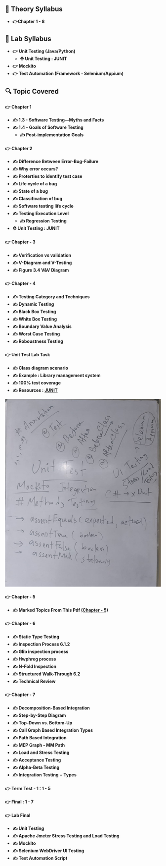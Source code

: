 ## 🍂 Theory Syllabus

- **👉Chapter 1 - 8**

## 🎅 Lab Syllabus

- **👉 Unit Testing (Java/Python)**
  - **⛑️ Unit Testing : JUNIT**
- **👉 Mockito**
- **👉 Test Automation (Framework - Selenium/Appium)**

## 🔍 Topic Covered

#### 👉 Chapter 1

- **✍️ 1.3 - Software Testing—Myths and Facts**
- **✍️ 1.4 - Goals of Software Testing**
  - **✍️ Post-implementation Goals**

#### 👉 Chapter 2

- **✍️ Difference Between Error-Bug-Failure**
- **✍️ Why error occurs?**
- **✍️ Proterties to identify test case**
- **✍️ Life cycle of a bug**
- **✍️ State of a bug**
- **✍️ Classification of bug**
- **✍️ Software testing life cycle**
- **✍️ Testing Execution Level**
  - **✍️ Regression Testing**
- **⛑️ Unit Testing : JUNIT**

#### 👉 Chapter - 3

- **✍️ Verification vs validation**
- **✍️ V-Diagram and V-Testing**
- **✍️ Figure 3.4 V&V Diagram**

#### 👉 Chapter - 4

- **✍️ Testing Category and Techniques**
- **✍️ Dynamic Testing**
- **✍️ Black Box Testing**
- **✍️ White Box Testing**
- **✍️ Boundary Value Analysis**
- **✍️ Worst Case Testing**
- **✍️ Roboustness Testing**

#### 👉 Unit Test Lab Task

- **✍️ Class diagram scenario**
- **✍️ Example : Library management system**
- **✍️ 100% test coverage**
- **✍️ Resources : [JUNIT](https://mvnrepository.com/artifact/org.junit.jupiter/junit-jupiter-api/5.10.0)**

![](./12.jpg)


#### 👉 Chapter - 5
- **✍️ Marked Topics From This Pdf [(Chapter - 5)](./Chapter%205%20Sir.pdf)**




#### 👉 Chapter - 6
- **✍️ Static Type Testing**
- **✍️ Inspection Process  6.1.2**
- **✍️ Glib inspection process**
- **✍️ Hwphreg process**
- **✍️ N-Fold Inspection**
- **✍️ Structured Walk-Through 6.2**
- **✍️ Technical Review**


#### 👉 Chapter - 7
- **✍️  Decomposition-Based Integration**
- **✍️ Step-by-Step Diagram**
- **✍️ Top-Down vs. Bottom-Up**
- **✍️ Call Graph Based Integration Types**
- **✍️ Path Based Integration**
- **✍️ MEP Graph - MM Path**
- **✍️ Load and Stress Testing**
- **✍️ Acceptance Testing**
- **✍️ Alpha-Beta Testing**
- **✍️ Integration Testing + Types**

#### 👉 Term Test - 1 : 1 - 5
#### 👉 Final : 1 - 7


#### 👉 Lab Final
- **✍️  Unit Testing**
- **✍️ Apache Jmeter Stress Testing and Load Testing**
- **✍️ Mockito**
- **✍️ Selenium WebDriver UI Testing**
- **✍️ Test Automation Script**




